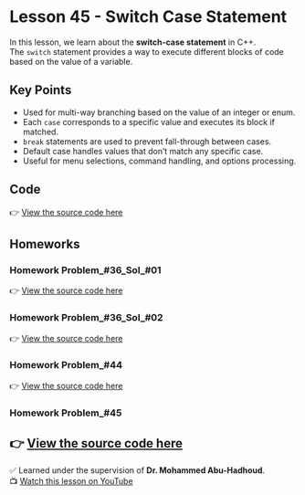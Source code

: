 # Lesson 45 - Switch Case Statement  

In this lesson, we learn about the **switch-case statement** in C++.  
The `switch` statement provides a way to execute different blocks of code based on the value of a variable.

## Key Points
- Used for multi-way branching based on the value of an integer or enum.
- Each `case` corresponds to a specific value and executes its block if matched.
- `break` statements are used to prevent fall-through between cases.
- Default case handles values that don’t match any specific case.
- Useful for menu selections, command handling, and options processing.

## Code
👉 [View the source code here](./Lesson_45_Switch_Case_Statement.cpp)  

## Homeworks
### Homework Problem_#36_Sol_#01
👉 [View the source code here](./Homework_Lesson_45_Problem_36_Sol_01.cpp)  
### Homework Problem_#36_Sol_#02
👉 [View the source code here](./Homework_Lesson_45_Problem_36_Sol_02.cpp)
### Homework Problem_#44
👉 [View the source code here](./Homework_Lesson_45_Problem_44.cpp)
### Homework Problem_#45
👉 [View the source code here](./Homework_Lesson_45_Problem_45.cpp)      
---

✅ Learned under the supervision of **Dr. Mohammed Abu-Hadhoud**.  
📺 [Watch this lesson on YouTube](https://www.youtube.com/watch?v=9z0yfqcxh8w&list=PL3X--QIIK-OFIRbOHbOXbcfSAvw198lUy&index=51&pp=iAQB)
